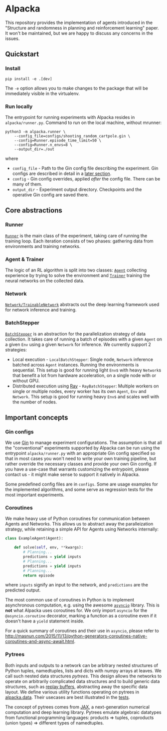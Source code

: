 
# Alpacka

This repository provides the implementation of agents introduced in the "Structure and randomness in planning and reinforcement learning" paper. It won't be maintained, but we are happy to discuss any concerns in the issues.

## Quickstart

### Install

`pip install -e .[dev]`

The `-e` option allows you to make changes to the package that will be immediately visible in the virtualenv.

### Run locally

The entrypoint for running experiments with Alpacka resides in `alpacka/runner.py`. Command to run on the local machine, without mrunner:

```
python3 -m alpacka.runner \
    --config_file=configs/shooting_random_cartpole.gin \
    --config=Runner.episode_time_limit=50 \
    --config=Runner.n_envs=8 \
    --output_dir=./out
```

where

- `config_file` - Path to the Gin config file describing the experiment. Gin configs are described in detail in a [later section](#gin-configs).
- `config` - Gin config overrides, applied _after_ the config file. There can be many of them.
- `output_dir` - Experiment output directory. Checkpoints and the operative Gin config are saved there.

## Core abstractions

### Runner

[`Runner`](alpacka/runner.py) is the main class of the experiment, taking care of running the training loop. Each iteration consists of two phases: gathering data from environments and training networks.

### Agent & Trainer

The logic of an RL algorithm is split into two classes: [`Agent`](alpacka/agents/base.py) collecting experience by trying to solve the environment and [`Trainer`](alpacka/trainers/base.py) training the neural networks on the collected data.

<!--TODO(xxx): Describe Agent/OnlineAgent, Trainer and their responsibilities.-->

<!--TODO(xxx): DeterministicMCTS. -->

### Network

[`Network/TrainableNetwork`](alpacka/networks/core.py) abstracts out the deep learning framework used for network inference and training.

### BatchStepper

[`BatchStepper`](alpacka/batch_steppers.py) is an abstraction for the parallelization strategy of data collection. It takes care of running a batch of episodes with a given `Agent` on a given `Env` using a given `Network` for inference. We currently support 2 strategies:

- Local execution - `LocalBatchStepper`: Single node, `Network` inference batched across `Agent` instances. Running the environments is sequential. This setup is good for running light `Env`s with heavy `Network`s that benefit a lot from hardware acceleration, on a single node with or without GPU.
- Distributed execution using [Ray](https://ray.readthedocs.io/en/latest/) - `RayBatchStepper`: Multiple workers on single or multiple nodes, every worker has its own `Agent`, `Env` and `Network`. This setup is good for running heavy `Env`s and scales well with the number of nodes.

## Important concepts

### Gin configs

We use [Gin](https://github.com/google/gin-config) to manage experiment configurations. The assumption is that all the "conventional" experiments supported by Alpacka can be run using the entrypoint `alpacka/runner.py` with an appropriate Gin config specified so that in most cases you won't need to write your own training pipeline, but rather override the necessary classes and provide your own Gin config. If you have a use-case that warrants customizing the entrypoint, please contact us - it might make sense to support it natively in Alpacka.

Some predefined config files are in `configs`. Some are usage examples for the implemented algorithms, and some serve as regression tests for the most important experiments.

<!-- TODO(xxx): How they're structured (top-down config writing process), where to get them from (operative configs). -->

### Coroutines

We make heavy use of Python coroutines for communication between Agents and Networks. This allows us to abstract away the paralleization strategy, while retaining a simple API for Agents using Networks internally:

```python
class ExampleAgent(Agent):

    def solve(self, env, **kwargs):
        # Planning...
        predictions = yield inputs
        # Planning...
        predictions = yield inputs
        # Planning...
        return episode
```

where `inputs` signify an input to the network, and `predictions` are the predicted output.

The most common use of coroutines in Python is to implement asynchronous computation, e.g. using the awesome [`asyncio`](https://docs.python.org/3/library/asyncio.html) library. This is **not** what Alpacka uses coroutines for. We only import `asyncio` for the `@asyncio.coroutine` decorator, marking a function as a coroutine even if it doesn't have a `yield` statement inside.

For a quick summary of coroutines and their use in `asyncio`, please refer to <http://masnun.com/2015/11/13/python-generators-coroutines-native-coroutines-and-async-await.html>.

### Pytrees

Both inputs and outputs to a network can be arbitrary nested structures of Python tuples, namedtuples, lists and dicts with numpy arrays at leaves. We call such nested data structures *pytrees*. This design allows the networks to operate on arbitrarily complicated data structures and to build generic data structures, such as [replay buffers](alpacka/trainers/replay_buffers.py), abstracting away the specific data layout. We define various utility functions operating on pytrees in [alpacka.data](alpacka/data/ops.py). Their usecases are best illustrated in the [tests](alpacka/data/ops_test.py).

The concept of pytrees comes from [JAX](https://github.com/google/jax), a next-generation numerical computation and deep learning library. Pytrees emulate algebraic datatypes from functional programming languages: products => tuples, coproducts (union types) => different types of namedtuples.
